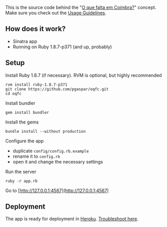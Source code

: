This is the source code behind the "[O que falta em Coimbra?](http://oquefaltaemcoimbra.pt/)" concept.
Make sure you check out the [Usage Guidelines](http://oquefaltaemcoimbra.pt/about).

How does it work?
---------------------

* Sinatra app
* Running on Ruby 1.8.7-p371 (and up, probably)

Setup
------

Install Ruby 1.8.7 (if necessary). RVM is optional, but highly recommended

    rvm install ruby-1.8.7-p371
    git clone https://github.com/pgaspar/oqfc.git
    cd oqfc

Install bundler

    gem install bundler

Install the gems

    bundle install --without production

Configure the app

* duplicate `config/config.rb.example`
* rename it to `config.rb`
* open it and change the necessary settings

Run the server

    ruby -r app.rb

Go to [http://127.0.0.1:4567](http://127.0.0.1:4567)

Deployment
-------------

The app is ready for deployment in [Heroku](http://heroku.com). [Troubleshoot here](https://devcenter.heroku.com/articles/rack#sinatra).
